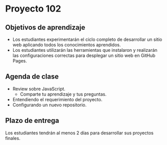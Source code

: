 # Proyecto 102

## Objetivos de aprendizaje

- Los estudiantes experimentarán el ciclo completo de desarrollar un sitio web aplicando todos los conocimientos aprendidos.
- Los estudiantes utilizarán las herramientas que instalaron y realizarán las configuraciones correctas para desplegar un sitio web en GitHub Pages.

## Agenda de clase

- Review sobre JavaScript.
   - Comparte tu aprendizaje y tus preguntas.
- Entendiendo el requerimiento del proyecto.
- Configurando un nuevo repositorio.


## Plazo de entrega

Los estudiantes tendrán al menos 2 días para desarrollar sus proyectos finales.
